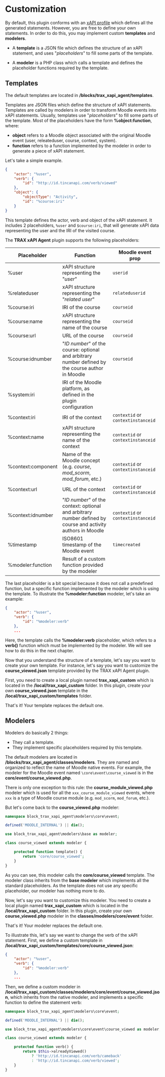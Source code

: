 # Customization

By default, this plugin conforms with an [xAPI profile](./xapi-profile.md) which defines all the generated statements. However, you are free to define your own statements. In order to do this, you may implement custom **templates** and **modelers**.

- A **template** is a JSON file which defines the structure of an xAPI statement, and uses "*placeholders*" to fill some parts of the template.

- A **modeler** is a PHP class which calls a template and defines the placeholder functions required by the template.

## Templates

The default templates are located in **/blocks/trax_xapi_agent/templates**.

Templates are JSON files which define the structure of xAPI statements. Templates are called by modelers in order to transform Moodle events into xAPI statements. Usually, templates use "*placeholders*" to fill some parts of the template. Most of the placeholders have the form **%object:function**, where:

- **object** refers to a Moodle object associated with the original Moodle event (user, releateduser, course, context, system).
- **function** refers to a function implemented by the modeler in order to generate a piece of xAPI statement.

Let's take a simple example.

```json
{
    "actor": "%user",
    "verb": {
        "id": "http://id.tincanapi.com/verb/viewed"
    },
    "object": {
        "objectType": "Activity",
        "id": "%course:iri"
    }
}
```

This template defines the actor, verb and object of the xAPI statement. It includes 2 placeholders, `%user` and `$course:iri`, that will generate xAPI data representing the user and the IRI of the visited course.

The **TRAX xAPI Agent** plugin supports the following placeholders:

| Placeholder        | Function                                                                                                     | Moodle event prop                  |
| ------------------ | ------------------------------------------------------------------------------------------------------------ | ---------------------------------- |
| %user              | xAPI structure representing the "*user*"                                                                     | `userid`                           |
| %relateduser       | xAPI structure representing the "*related user*"                                                             | `relateduserid`                    |
| %course:iri        | IRI of the course                                                                                            | `courseid`                         |
| %course:name       | xAPI structure representing the name of the course                                                           | `courseid`                         |
| %course:url        | URL of the course                                                                                            | `courseid`                         |
| %course:idnumber   | "*ID number*" of the course: optional and arbitrary number defined by the course author in Moodle            | `courseid`                         |
| %system:iri        | IRI of the Moodle platform, as defined in the plugin configuration                                           |                                    |
| %context:iri       | IRI of the context                                                                                           | `contextid` or `contextinstanceid` |
| %context:name      | xAPI structure representing the name of the context                                                          | `contextid` or `contextinstanceid` |
| %context:component | Name of the Moodle concept (e.g. *course*, *mod_scorm*, *mod_forum*, etc.)                                   | `contextid` or `contextinstanceid` |
| %context:url       | URL of the context                                                                                           | `contextid` or `contextinstanceid` |
| %context:idnumber  | "*ID number*" of the context: optional and arbitrary number defined by course and activity authors in Moodle | `contextid` or `contextinstanceid` |
| %timestamp         | ISO8601 timestamp of the Moodle event                                                                        | `timecreated`                      |
| %modeler:function  | Result of a custom function provided by the modeler                                                          |                                    |

The last placeholder is a bit special because it does not call a predefined function, but a specific function implemented by the modeler which is using the template. To illustrate the **%modeler:function** modeler, let's take an example:

```json
{
    "actor": "%user",
    "verb": {
        "id": "%modeler:verb"
    },
    ...
```

Here, the template calls the **%modeler:verb** placeholder, which refers to a **verb()** function which must be implemented by the modeler. We will see how to do this in the next chapter.

Now that you understand the structure of a template, let's say you want to create your own template. For instance, let's say you want to customize the **course_viewed.json** template provided by the TRAX xAPI Agent plugin.

First, you need to create a local plugin named **trax_xapi_custom** which is located in the **/local/trax_xapi_custom** folder. In this plugin, create your own **course_viewed.json** template in the **/local/trax_xapi_custom/templates** folder.

That's it! Your template replaces the default one.

## Modelers

Modelers do basically 2 things:
- They call a template.
- They implement specific placeholders required by this template.

The default modelers are located in **/blocks/trax_xapi_agent/classes/modelers**. They are named and organized to reflect the name of Moodle native events. For example, the modeler for the Moodle event named `\core\event\course_viewed` is in the **core/event/course_viewed.php**.

There is only one exception to this rule: the **course_module_viewed.php** modeler which is used for all the `xxx_course_module_viewed` events, where `xxx` is a type of Moodle course module (e.g. `mod_scorm`, `mod_forum`, etc.).

But let's come back to the **course_viewed.php** modeler:

```php
namespace block_trax_xapi_agent\modelers\core\event;

defined('MOODLE_INTERNAL') || die();

use block_trax_xapi_agent\modelers\base as modeler;

class course_viewed extends modeler {

	protected function template() {
        return 'core/course_viewed';
    }
}
```

As you can see, this modeler calls the **core/course_viewed** template. The modeler class inherits from the **base modeler** which implements all the standard placeholders. As the template does not use any specific placeholder, our modeler has nothing more to do.

Now, let's say you want to customize this modeler. You need to create a local plugin named **trax_xapi_custom** which is located in the **/local/trax_xapi_custom** folder. In this plugin, create your own **course_viewed.php** modeler in the **classes/modelers/core/event** folder.

That's it! Your modeler replaces the default one.

To illustrate this, let's say we want to change the verb of the xAPI statement. First, we define a custom template in **/local/trax_xapi_custom/templates/core/course_viewed.json**:

```json
{
    "actor": "%user",
    "verb": {
        "id": "%modeler:verb"
    },
    ...
```

Then, we define a custom modeler in **/local/trax_xapi_custom/classes/modelers/core/event/course_viewed.json**, which inherits from the native modeler, and implements a specific function to define the statement verb:

```php
namespace block_trax_xapi_agent\modelers\core\event;

defined('MOODLE_INTERNAL') || die();

use block_trax_xapi_agent\modelers\core\event\course_viewed as modeler;

class course_viewed extends modeler {

	protected function verb() {
		return $this->alreadyViewed()
			? 'http://id.tincanapi.com/verb/cameback'
			: 'http://id.tincanapi.com/verb/viewed';
	}
}
```

